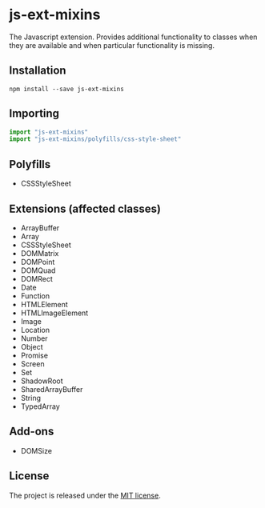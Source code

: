 # js-ext-mixins

The Javascript extension. Provides additional functionality to classes when they are available and when particular functionality is missing.

## Installation

```shell
npm install --save js-ext-mixins
```

## Importing

```js
import "js-ext-mixins"
import "js-ext-mixins/polyfills/css-style-sheet"
```

## Polyfills

 * CSSStyleSheet

## Extensions (affected classes)

 * ArrayBuffer
 * Array
 * CSSStyleSheet
 * DOMMatrix
 * DOMPoint
 * DOMQuad
 * DOMRect
 * Date
 * Function
 * HTMLElement
 * HTMLImageElement
 * Image
 * Location
 * Number
 * Object
 * Promise
 * Screen
 * Set
 * ShadowRoot
 * SharedArrayBuffer
 * String
 * TypedArray

## Add-ons

 * DOMSize

## License

The project is released under the [MIT license](http://www.opensource.org/licenses/MIT).
